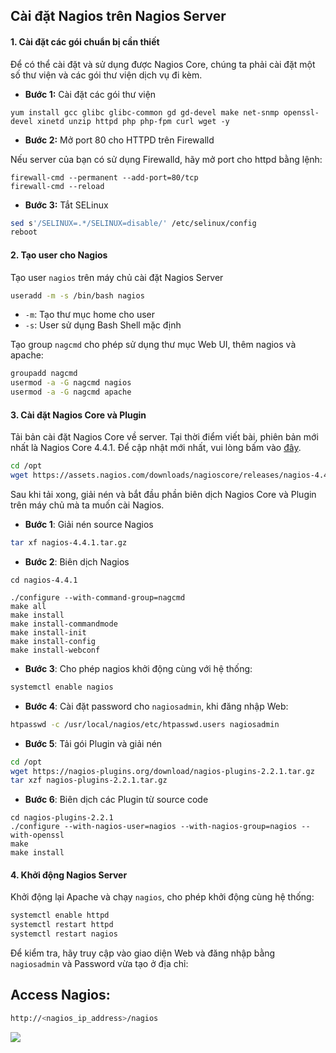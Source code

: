 ## Cài đặt Nagios trên Nagios Server

<a name="1"></a>
#### 1. Cài đặt các gói chuẩn bị cần thiết

Để có thể cài đặt và sử dụng được Nagios Core, chúng ta phải cài đặt một số thư viện và các gói thư viện dịch vụ đi kèm.

- **Bước 1:** Cài đặt các gói thư viện

```
yum install gcc glibc glibc-common gd gd-devel make net-snmp openssl-devel xinetd unzip httpd php php-fpm curl wget -y
```

- **Bước 2:** Mở port 80 cho HTTPD trên Firewalld

Nếu server của bạn có sử dụng Firewalld, hãy mở port cho httpd bằng lệnh:

```
firewall-cmd --permanent --add-port=80/tcp
firewall-cmd --reload
```

- **Bước 3:** Tắt SELinux 

```sh
sed s'/SELINUX=.*/SELINUX=disable/' /etc/selinux/config
reboot
```

<a name="2"></a>
#### 2. Tạo user cho Nagios

Tạo user `nagios` trên máy chủ cài đặt Nagios Server

```sh
useradd -m -s /bin/bash nagios
```

- `-m`: Tạo thư mục home cho user
- `-s`: User sử dụng Bash Shell mặc định

Tạo group `nagcmd` cho phép sử dụng thư mục Web UI, thêm nagios và apache:

```sh
groupadd nagcmd
usermod -a -G nagcmd nagios
usermod -a -G nagcmd apache
```

<a name="3"></a>
#### 3. Cài đặt Nagios Core và Plugin

Tải bản cài đặt Nagios Core về server. Tại thời điểm viết bài, phiên bản mới nhất là Nagios Core 4.4.1. Để cập nhật mới nhất, vui lòng bấm vào [đây](https://www.nagios.org/download/).

```sh
cd /opt
wget https://assets.nagios.com/downloads/nagioscore/releases/nagios-4.4.1.tar.gz
```

Sau khi tải xong, giải nén và bắt đầu phần biên dịch Nagios Core và Plugin trên máy chủ mà ta muốn cài Nagios.

- **Bước 1**: Giải nén source Nagios

```sh
tar xf nagios-4.4.1.tar.gz
```

- **Bước 2**: Biên dịch Nagios

```
cd nagios-4.4.1

./configure --with-command-group=nagcmd 
make all
make install
make install-commandmode
make install-init
make install-config
make install-webconf
```

- **Bước 3**: Cho phép nagios khởi động cùng với hệ thống:

```sh
systemctl enable nagios
```

- **Bước 4**: Cài đặt password cho `nagiosadmin`, khi đăng nhập Web:

```sh
htpasswd -c /usr/local/nagios/etc/htpasswd.users nagiosadmin
```

- **Bước 5**: Tải gói Plugin và giải nén

```sh
cd /opt
wget https://nagios-plugins.org/download/nagios-plugins-2.2.1.tar.gz
tar xzf nagios-plugins-2.2.1.tar.gz
```

- **Bước 6**: Biên dịch các Plugin từ source code

```
cd nagios-plugins-2.2.1
./configure --with-nagios-user=nagios --with-nagios-group=nagios --with-openssl
make
make install
```

<a name="4"></a>

#### 4. Khởi động Nagios Server

Khởi động lại Apache và chạy `nagios`, cho phép khởi động cùng hệ thống:

```sh
systemctl enable httpd
systemctl restart httpd
systemctl restart nagios
```

Để kiểm tra, hãy truy cập vào giao diện Web và đăng nhập bằng `nagiosadmin` và Password vừa tạo ở địa chỉ:

##  Access Nagios:
 ```sh
 http://<nagios_ip_address>/nagios
  ```
<image src="https://i.imgur.com/EALdsdd.jpg" />
